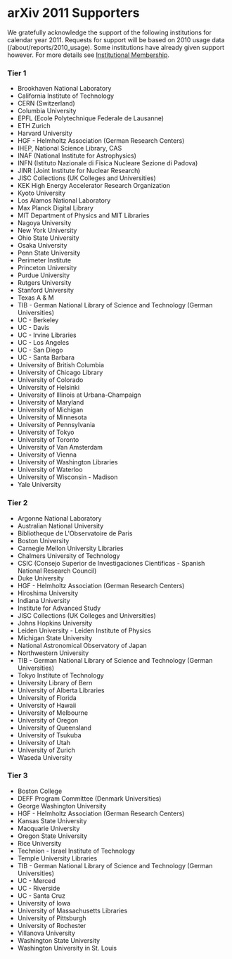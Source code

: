 arXiv 2011 Supporters
=====================

We gratefully acknowledge the support of the following institutions for
calendar year 2011. Requests for support will be based on 2010 usage
data (/about/reports/2010_usage). Some institutions have already given support
however. For more details see [Institutional Membership](/about/reports/index).

### Tier 1

-   Brookhaven National Laboratory
-   California Institute of Technology
-   CERN (Switzerland)
-   Columbia University
-   EPFL (Ecole Polytechnique Federale de Lausanne)
-   ETH Zurich
-   Harvard University
-   HGF - Helmholtz Association (German Research Centers)
-   IHEP, National Science Library, CAS
-   INAF (National Institute for Astrophysics)
-   INFN (Istituto Nazionale di Fisica Nucleare Sezione di Padova)
-   JINR (Joint Institute for Nuclear Research)
-   JISC Collections (UK Colleges and Universities)
-   KEK High Energy Accelerator Research Organization
-   Kyoto University
-   Los Alamos National Laboratory
-   Max Planck Digital Library
-   MIT Department of Physics and MIT Libraries
-   Nagoya University
-   New York University
-   Ohio State University
-   Osaka University
-   Penn State University
-   Perimeter Institute
-   Princeton University
-   Purdue University
-   Rutgers University
-   Stanford University
-   Texas A & M
-   TIB - German National Library of Science and Technology (German
    Universities)
-   UC - Berkeley
-   UC - Davis
-   UC - Irvine Libraries
-   UC - Los Angeles
-   UC - San Diego
-   UC - Santa Barbara
-   University of British Columbia
-   University of Chicago Library
-   University of Colorado
-   University of Helsinki
-   University of Illinois at Urbana-Champaign
-   University of Maryland
-   University of Michigan
-   University of Minnesota
-   University of Pennsylvania
-   University of Tokyo
-   University of Toronto
-   University of Van Amsterdam
-   University of Vienna
-   University of Washington Libraries
-   University of Waterloo
-   University of Wisconsin - Madison
-   Yale University

### Tier 2

-   Argonne National Laboratory
-   Australian National University
-   Bibliotheque de L'Observatoire de Paris
-   Boston University
-   Carnegie Mellon University Libraries
-   Chalmers University of Technology
-   CSIC (Consejo Superior de Investigaciones Cientificas - Spanish
    National Research Council)
-   Duke University
-   HGF - Helmholtz Association (German Research Centers)
-   Hiroshima University
-   Indiana University
-   Institute for Advanced Study
-   JISC Collections (UK Colleges and Universities)
-   Johns Hopkins University
-   Leiden University - Leiden Institute of Physics
-   Michigan State University
-   National Astronomical Observatory of Japan
-   Northwestern University
-   TIB - German National Library of Science and Technology (German
    Universities)
-   Tokyo Institute of Technology
-   University Library of Bern
-   University of Alberta Libraries
-   University of Florida
-   University of Hawaii
-   University of Melbourne
-   University of Oregon
-   University of Queensland
-   University of Tsukuba
-   University of Utah
-   University of Zurich
-   Waseda University

### Tier 3

-   Boston College
-   DEFF Program Committee (Denmark Universities)
-   George Washington University
-   HGF - Helmholtz Association (German Research Centers)
-   Kansas State University
-   Macquarie University
-   Oregon State University
-   Rice University
-   Technion - Israel Institute of Technology
-   Temple University Libraries
-   TIB - German National Library of Science and Technology (German
    Universities)
-   UC - Merced
-   UC - Riverside
-   UC - Santa Cruz
-   University of Iowa
-   University of Massachusetts Libraries
-   University of Pittsburgh
-   University of Rochester
-   Villanova University
-   Washington State University
-   Washington University in St. Louis
